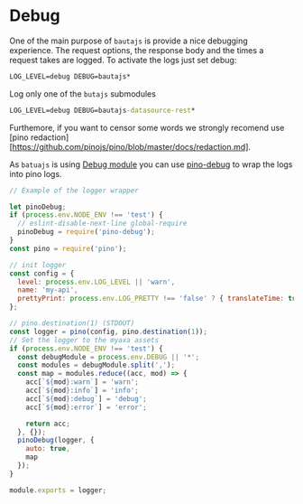 # Debug

One of the main purpose of `bautajs` is provide a nice debugging experience. 
The request options, the response body and the times a request takes are logged.
To activate the logs just set debug:

```cmd
LOG_LEVEL=debug DEBUG=bautajs*
```

Log only one of the `butajs` submodules
```cmd
LOG_LEVEL=debug DEBUG=bautajs-datasource-rest*
```

Furthemore, if you want to censor some words we strongly recomend use [pino redaction][https://github.com/pinojs/pino/blob/master/docs/redaction.md].

As `batuajs` is using [Debug module](https://github.com/visionmedia/debug) you can use [pino-debug](https://github.com/pinojs/pino-debug) to wrap the logs into pino logs.

```js
// Example of the logger wrapper

let pinoDebug;
if (process.env.NODE_ENV !== 'test') {
  // eslint-disable-next-line global-require
  pinoDebug = require('pino-debug');
}
const pino = require('pino');

// init logger
const config = {
  level: process.env.LOG_LEVEL || 'warn',
  name: 'my-api',
  prettyPrint: process.env.LOG_PRETTY !== 'false' ? { translateTime: true } : false
};

// pino.destination(1) (STDOUT)
const logger = pino(config, pino.destination(1));
// Set the logger to the myaxa assets
if (process.env.NODE_ENV !== 'test') {
  const debugModule = process.env.DEBUG || '*';
  const modules = debugModule.split(',');
  const map = modules.reduce((acc, mod) => {
    acc[`${mod}:warn`] = 'warn';
    acc[`${mod}:info`] = 'info';
    acc[`${mod}:debug`] = 'debug';
    acc[`${mod}:error`] = 'error';

    return acc;
  }, {});
  pinoDebug(logger, {
    auto: true,
    map
  });
}

module.exports = logger;

```
